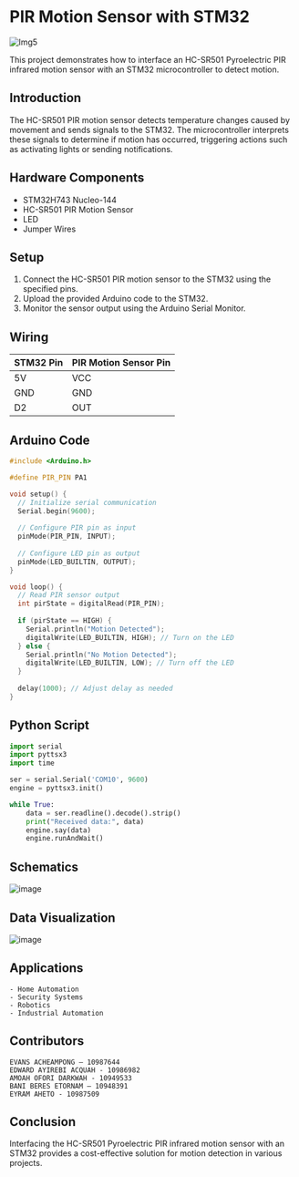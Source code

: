 # PIR Motion Sensor with STM32

![Img5](https://github.com/AWESOME04/PIR-Motion-Sensor-Light-Control-with-STM32H743/assets/102630199/b11cdabe-1a28-4a48-90c1-d0a24fc69570)


This project demonstrates how to interface an HC-SR501 Pyroelectric PIR infrared motion sensor with an STM32 microcontroller to detect motion.

## Introduction

The HC-SR501 PIR motion sensor detects temperature changes caused by movement and sends signals to the STM32. The microcontroller interprets these signals to determine if motion has occurred, triggering actions such as activating lights or sending notifications.

## Hardware Components

- STM32H743 Nucleo-144
- HC-SR501 PIR Motion Sensor
- LED
- Jumper Wires

## Setup

1. Connect the HC-SR501 PIR motion sensor to the STM32 using the specified pins.
2. Upload the provided Arduino code to the STM32.
3. Monitor the sensor output using the Arduino Serial Monitor.

## Wiring

| STM32 Pin | PIR Motion Sensor Pin |
|-----------|-----------------------|
| 5V        | VCC                   |
| GND       | GND                   |
| D2        | OUT                   |

## Arduino Code

```cpp
#include <Arduino.h>

#define PIR_PIN PA1 

void setup() {
  // Initialize serial communication
  Serial.begin(9600);
  
  // Configure PIR pin as input
  pinMode(PIR_PIN, INPUT);
  
  // Configure LED pin as output
  pinMode(LED_BUILTIN, OUTPUT);
}

void loop() {
  // Read PIR sensor output
  int pirState = digitalRead(PIR_PIN);
  
  if (pirState == HIGH) {
    Serial.println("Motion Detected");
    digitalWrite(LED_BUILTIN, HIGH); // Turn on the LED
  } else {
    Serial.println("No Motion Detected");
    digitalWrite(LED_BUILTIN, LOW); // Turn off the LED
  }
  
  delay(1000); // Adjust delay as needed
}
```

## Python Script

```python
import serial
import pyttsx3
import time

ser = serial.Serial('COM10', 9600) 
engine = pyttsx3.init()

while True:
    data = ser.readline().decode().strip()
    print("Received data:", data)
    engine.say(data)
    engine.runAndWait()
```

## Schematics

![image](https://github.com/AWESOME04/PIR-Motion-Sensor-Light-Control-with-STM32H743/assets/102630199/a23f0158-5e93-41f7-82ed-b2a6f32a8ffd)


## Data Visualization

![image](https://github.com/AWESOME04/PIR-Motion-Sensor-Light-Control-with-STM32H743/assets/102630199/9224a909-5e75-4cf3-8666-6e2377339206)


## Applications

    - Home Automation
    - Security Systems
    - Robotics
    - Industrial Automation

## Contributors
    EVANS ACHEAMPONG – 10987644						
    EDWARD AYIREBI ACQUAH - 10986982
    AMOAH OFORI DARKWAH - 10949533 						
    BANI BERES ETORNAM – 10948391
    EYRAM AHETO - 10987509


## Conclusion

Interfacing the HC-SR501 Pyroelectric PIR infrared motion sensor with an STM32 provides a cost-effective solution for motion detection in various projects.

